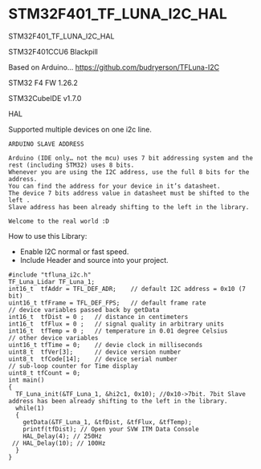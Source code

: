 # STM32F401_TF_LUNA_I2C_HAL
 STM32F401_TF_LUNA_I2C_HAL

STM32F401CCU6 Blackpill

Based on Arduino... https://github.com/budryerson/TFLuna-I2C

STM32 F4 FW 1.26.2

STM32CubeIDE v1.7.0

HAL

Supported multiple devices on one i2c line.


```
ARDUINO SLAVE ADDRESS

Arduino (IDE only… not the mcu) uses 7 bit addressing system and the rest (including STM32) uses 8 bits. 
Whenever you are using the I2C address, use the full 8 bits for the address. 
You can find the address for your device in it’s datasheet. 
The device 7 bits address value in datasheet must be shifted to the left .
Slave address has been already shifting to the left in the library.

Welcome to the real world :D
```


How to use this Library: 
* Enable I2C normal or fast speed.    
* Include Header and source into your project.   
```
#include "tfluna_i2c.h"
TF_Luna_Lidar TF_Luna_1;
int16_t  tfAddr = TFL_DEF_ADR;    // default I2C address = 0x10 (7 bit)
uint16_t tfFrame = TFL_DEF_FPS;   // default frame rate
// device variables passed back by getData
int16_t  tfDist = 0 ;   // distance in centimeters
int16_t  tfFlux = 0 ;   // signal quality in arbitrary units
int16_t  tfTemp = 0 ;   // temperature in 0.01 degree Celsius
// other device variables
uint16_t tfTime = 0;    // devie clock in milliseconds
uint8_t  tfVer[3];      // device version number
uint8_t  tfCode[14];    // device serial number
// sub-loop counter for Time display
uint8_t tfCount = 0;
int main()
{
  TF_Luna_init(&TF_Luna_1, &hi2c1, 0x10); //0x10->7bit. 7bit Slave address has been already shifting to the left in the library. 
  while(1)
  {
    getData(&TF_Luna_1, &tfDist, &tfFlux, &tfTemp);
    printf(tfDist); // Open your SVW ITM Data Console
    HAL_Delay(4); // 250Hz
 // HAL_Delay(10); // 100Hz
  }
}
```
